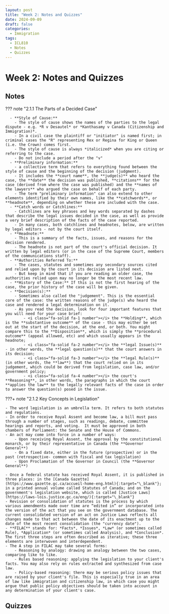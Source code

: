 ```yaml
---
layout: post
title: "Week 2: Notes and Quizzes"
date: 2024-09-09
draft: false
categories:
  - Immigration
tags:
  - ICL810
  - Notes
  - Quizzes
---
```


# Week 2: Notes and Quizzes

## Notes

??? note "2.1.1 The Parts of a Decided Case"

      - **Style of Cause:**
        - The style of cause shows the names of the parties to the legal dispute - e.g. *R v Desautel* or *Kanthasamy v Canada (Citizenship and Immigration)*.
        - In a civil case the plaintiff or "initiator" is named first; in criminal cases the "R" representing Rex or Regina for King or Queen (i.e. the Crown) comes first.
        - The style of cause is always *italicized* when you are citing or referring to the case.
        - Do not include a period after the "v"
      - **Preliminary information:**
        - a collective term that refers to everything found between the style of cause and the beginning of the decision (judgment).
        - It includes the **court name**, the **judge(s)** who heard the case, the **date** the decision was published, **citations** for the case (derived from where the case was published) and the **names of the lawyers** who argued the case on behalf of each party.
        - The term "preliminary information" can also extend to other elements identified by their own names, like the **catchwords**, or **headnote**, depending on whether these are included with the case.
      - **Catch words or Catchlines:**
        - Catchlines are key phrases and key words separated by dashes that describe the legal issues decided in the case, as well as provide a very brief description of the facts of the case reported.
        - In many cases, both catchlines and headnotes, below, are written by legal editors - not by the court itself.
      - **Headnote:**
        - This is a summary of the facts, issues, and reasons for the decision rendered.
        - The headnote is not part of the court's official decision. It written by legal editors (or in the case of the Supreme Court, members of the communications staff).
      - **Authorities Referred To:**
        - The cases, statutes and sometimes any secondary sources cited and relied upon by the court in its decision are listed next.
        - But keep in mind that if you are reading an older case, the authorities relied upon may no longer be the most recent law.
      - **History of the Case:** If this is not the first hearing of the case, the prior history of the case will be given.
      - **Decision(s):**
        - Sometimes also called the "judgement". This is the essential core of the case: the written reasons of the judge(s) who heard the case and rendered a legal determination on it.
        - As you read the decision, look for four important features that you will need for your case brief:
            - <i class="fa-solid fa-1 number"></i> the **Holding**, which is the **substantive outcome** of the case - this may either be set out at the start of the decision, at the end, or both. You might compare this to the **Disposition**, which is simply the **procedural outcome** (appeal allowed, etc) and which usually appears in the headnote;
            - <i class="fa-solid fa-2 number"></i> the **legal Issue(s)** - in other words, the **legal question(s)** that the court answers in its decision;
            - <i class="fa-solid fa-3 number"></i> the **legal Rule(s)** (in other words, the **law**) that the court relied on in its judgement, which could be derived from legislation, case law, and/or government policy;
            - <i class="fa-solid fa-4 number"></i> the court's **Reasoning**, in other words, the paragraphs in which the court **applies the law** to the legally relevant facts of the case in order to answer the question(s) posed in the issue.

???+ note "2.1.2 Key Concepts in Legislation"

    - The word legislation is an umbrella term. It refers to both statutes and regulations.
    - In order to receive Royal Assent and become law, a bill must pass through a number of stages, such as readings, debate, committee hearings and reports, and voting.  It must be approved in both chambers of Parliament: the Senate and the House of Commons.
    - An act may come into force in a number of ways:
        - Upon receiving Royal Assent, the approval by the constitutional monarch, or by their representative in Canada (the **Governor General**)
        - On a fixed date, either in the future (prospective) or in the past (retrospective- common with fiscal and tax legislation)
        - Upon Proclamation of the Governor in Council (the **Governor General**)

    - Once a federal statute has received Royal Assent, it is published in three places: in the [Canada Gazette](https://www.gazette.gc.ca/accueil-home-eng.html){:target="\_blank"}; in a printed annual volume called Statutes of Canada; and on the government's legislation website, which is called [Justice Laws](https://laws-lois.justice.gc.ca/eng/){:target="\_blank"}
    - Revision or consolidation of statutes is the process by which various amendments made over time are “edited in” or incorporated into the version of the act that you see on the government database. The current consolidated version of an act on Justice Laws reflects all changes made to that act between the date of its enactment up to the date of the most recent consolidation (the "currency date").
    - **FILAC** stands for: *Facts*, *Issues*, *Law* (or sometimes called Rule), *Application* (or sometimes called Analysis), and *Conclusion*. The first three steps are often described as iterative; these three elements are interwoven and interdependent.
    - The A step in FILAC may take several forms:
        - Reasoning by analogy: drawing an analogy between the two cases, comparing like to like.
        - Rules based reasoning: applying the legislation to your client's facts. You may also rely on rules extracted and synthesized from case law.
        - Policy-based reasoning: there may be serious policy issues that are raised by your client's file. This is especially true in an area of law like immigration and citizenship law, in which case you might argue that public policy objectives should be taken into account in any determination of your client's case.

## Quizzes
